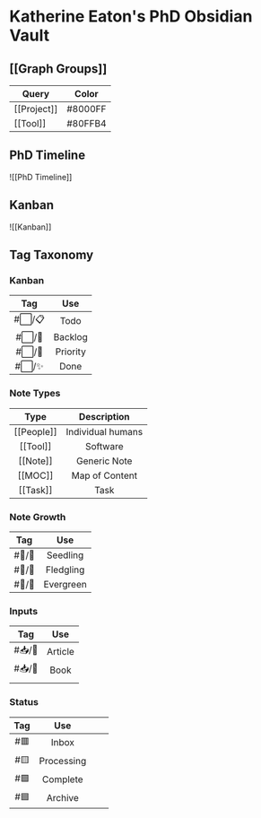 # Katherine Eaton's PhD Obsidian Vault

## [[Graph Groups]]

| Query       | Color   |
| ----------- | ------- |
| [[Project]] | #8000FF |
| [[Tool]]    | #80FFB4 |


## PhD Timeline

![[PhD Timeline]]

## Kanban

![[Kanban]]

## Tag Taxonomy

### Kanban 

| Tag    | Use      |
|:------:|:--------:|
| #⬜/📋 | Todo     |
| #⬜/🚂 | Backlog  |
| #⬜/🧨 | Priority |
| #⬜/✨ | Done     |

### Note Types

|    Type    |    Description    |
|:----------:|:-----------------:|
| [[People]] | Individual humans |
|  [[Tool]]  |     Software      |
|  [[Note]]  |   Generic Note    |
|  [[MOC]]   |  Map of Content   |
| [[Task]]           |     Task              |

### Note Growth

|  Tag   |    Use    |
|:------:|:---------:|
| #📝/🌱 | Seedling  | 
| #📝/🌿 | Fledgling |
| #📝/🌲 | Evergreen |

### Inputs

|  Tag   |   Use   |
|:------:|:-------:|
| #📥/📰 | Article |
| #📥/📗 |  Book   |
|        |         |

### Status

| Tag |    Use     |     |     |
|:---:|:----------:| --- | --- |
| #🟥 |   Inbox    |     |     |
| #🟨 | Processing |     |     |
| #🟩 |  Complete  |     |     |
| #🟦 |  Archive   |     |     |

